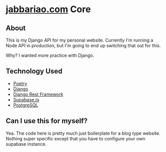 # [jabbariao.com](https://jabbariao.com) Core

## About

This is my Django API for my personal website. Currently I'm running a Node API in production, but I'm going to end up switching that out for this.

Why? I wanted more practice with Django.

## Technology Used

* [Poetry](https://python-poetry.org/)
* [Django](https://www.djangoproject.com/)
* [Django Rest Framework](https://www.django-rest-framework.org/)
* [Supabase.io](https://supabase.io)
* [PostgreSQL](https://www.postgresql.org/)

## Can I use this for myself?

Yea. The code here is pretty much just boilerplate for a blog type website. Nothing super specific except that you have to configure your own supabase instance.